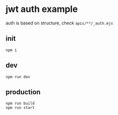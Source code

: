 # jwt auth example

auth is based on structure, check `apis/**/_auth.mjs`

## init

```
npm i
```

## dev

```
npm run dev
```


## production

```
npm run build
npm run start
```